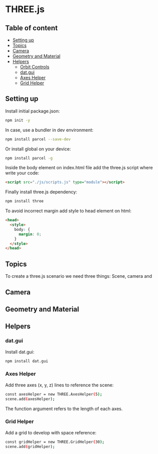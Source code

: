 # THREE.js
## Table of content
* [Setting up](#setting-up)
* [Topics](#topics)
* [Camera](#camera)
* [Geometry and Material](#geometry-and-material)
* [Helpers](#helpers)
  * [Orbit Controls](#orbit-controls)
  * [dat.gui](#dat.gui)
  * [Axes Helper](#axes-helper)
  * [Grid Helper](#grid-helper)

## Setting up
Install initial package.json:
```bash
npm init -y
```
In case, use a bundler in dev environment:
```bash
npm install parcel --save-dev
```
Or install global on your device:
```bash
npm install parcel -g
```
Inside the body element on index.html file add the three.js script where write your code:
```html
<script src="./js/scripts.js" type="module"></script>
```
Finally install three.js dependency:
```bash
npm install three
```
To avoid incorrect margin add style to head element on html:
```html
<head>
  <style>
    body: {
      margin: 0;
    }
  </style>
</head>
```

## Topics
To create a three.js scenario we need three things: Scene, camera and 

## Camera
## Geometry and Material
## Helpers
### dat.gui
Install dat.gui:
```bash
npm install dat.gui
```
### Axes Helper
Add three axes (x, y, z) lines to reference the scene:
```bash
const axesHelper = new THREE.AxesHelper(5);
scene.add(axesHelper);
```
The function argument refers to the length of each axes.
### Grid Helper
Add a grid to develop with space reference:
```bash
const gridHelper = new THREE.GridHelper(30);
scene.add(gridHelper);
```

